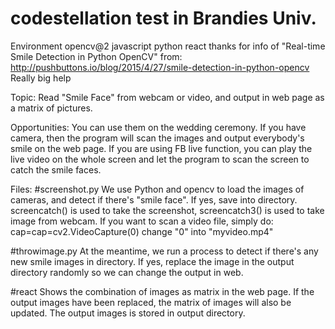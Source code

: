 # codestellation test in Brandies Univ.
Environment
opencv@2
javascript
python
react
thanks for info of "Real-time Smile Detection in Python OpenCV"
from: http://pushbuttons.io/blog/2015/4/27/smile-detection-in-python-opencv
Really big help

Topic:
Read "Smile Face" from webcam or video, and output in web page as a matrix of pictures.

Opportunities:
You can use them on the wedding ceremony. If you have camera, then the program
will scan the images and output everybody's smile on the web page.
If you are using FB live function, you can play the live video on the 
whole screen and let the program to scan the screen to catch the smile faces.


Files:
#screenshot.py
We use Python and opencv to load the images of cameras, and detect if there's "smile face".
If yes, save into directory. 
screencatch() is used to take the screenshot, screencatch3() is used to take image from
webcam. If you want to scan a video file, simply do:
cap=cap=cv2.VideoCapture(0)
change "0" into "myvideo.mp4"

#throwimage.py
At the meantime, we run a process to detect if there's any new smile images in directory.
If yes, replace the image in the output directory randomly so we can change the output in web.

#react
Shows the combination of images as matrix in the web page. If the output images
have been replaced, the matrix of images will also be updated. The output images is stored in 
output directory.
